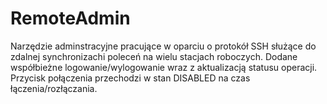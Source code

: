 # RemoteAdmin
Narzędzie adminstracyjne pracujące w oparciu o protokół SSH służące do zdalnej synchronizachi poleceń na wielu stacjach roboczych.
Dodane współbieżne logowanie/wylogowanie wraz z aktualizacją statusu operacji.
Przycisk połączenia przechodzi w stan DISABLED na czas łączenia/rozłączania.

